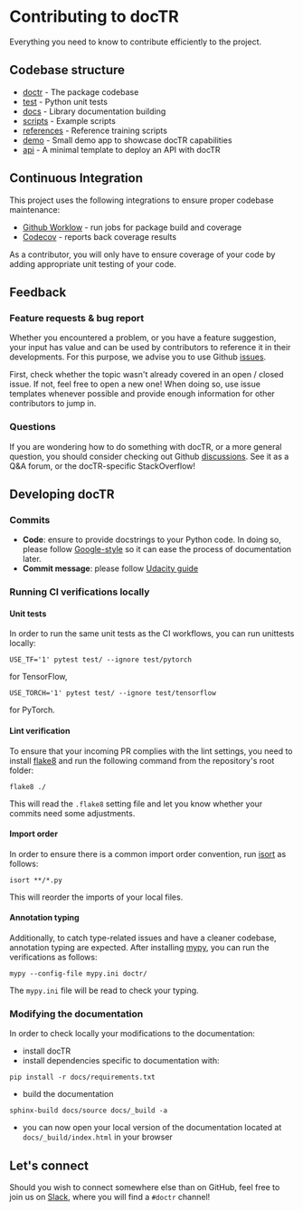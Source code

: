 # Contributing to docTR

Everything you need to know to contribute efficiently to the project.



## Codebase structure

- [doctr](https://github.com/mindee/doctr/blob/main/doctr) - The package codebase
- [test](https://github.com/mindee/doctr/blob/main/test) - Python unit tests
- [docs](https://github.com/mindee/doctr/blob/main/docs) - Library documentation building
- [scripts](https://github.com/mindee/doctr/blob/main/scripts) - Example scripts
- [references](https://github.com/mindee/doctr/blob/main/references) - Reference training scripts
- [demo](https://github.com/mindee/doctr/blob/main/demo) - Small demo app to showcase docTR capabilities 
- [api](https://github.com/mindee/doctr/blob/main/api) - A minimal template to deploy an API with docTR


## Continuous Integration

This project uses the following integrations to ensure proper codebase maintenance:

- [Github Worklow](https://help.github.com/en/actions/configuring-and-managing-workflows/configuring-a-workflow) - run jobs for package build and coverage
- [Codecov](https://codecov.io/) - reports back coverage results

As a contributor, you will only have to ensure coverage of your code by adding appropriate unit testing of your code.



## Feedback

### Feature requests & bug report

Whether you encountered a problem, or you have a feature suggestion, your input has value and can be used by contributors to reference it in their developments. For this purpose, we advise you to use Github [issues](https://github.com/mindee/doctr/issues). 

First, check whether the topic wasn't already covered in an open / closed issue. If not, feel free to open a new one! When doing so, use issue templates whenever possible and provide enough information for other contributors to jump in.

### Questions

If you are wondering how to do something with docTR, or a more general question, you should consider checking out Github [discussions](https://github.com/mindee/doctr/discussions). See it as a Q&A forum, or the docTR-specific StackOverflow!


## Developing docTR


### Commits

- **Code**: ensure to provide docstrings to your Python code. In doing so, please follow [Google-style](https://sphinxcontrib-napoleon.readthedocs.io/en/latest/example_google.html) so it can ease the process of documentation later.
- **Commit message**: please follow [Udacity guide](http://udacity.github.io/git-styleguide/)

### Running CI verifications locally

#### Unit tests

In order to run the same unit tests as the CI workflows, you can run unittests locally:

```shell
USE_TF='1' pytest test/ --ignore test/pytorch
```
for TensorFlow,

```shell
USE_TORCH='1' pytest test/ --ignore test/tensorflow
```

for PyTorch.


#### Lint verification

To ensure that your incoming PR complies with the lint settings, you need to install [flake8](https://flake8.pycqa.org/en/latest/) and run the following command from the repository's root folder:

```shell
flake8 ./
```
This will read the `.flake8` setting file and let you know whether your commits need some adjustments.

#### Import order

In order to ensure there is a common import order convention, run [isort](https://github.com/PyCQA/isort) as follows:

```shell
isort **/*.py
```
This will reorder the imports of your local files.

#### Annotation typing

Additionally, to catch type-related issues and have a cleaner codebase, annotation typing are expected. After installing [mypy](https://github.com/python/mypy), you can run the verifications as follows:

```shell
mypy --config-file mypy.ini doctr/
```
The `mypy.ini` file will be read to check your typing.


### Modifying the documentation

In order to check locally your modifications to the documentation:
- install docTR
- install dependencies specific to documentation with:
```shell
pip install -r docs/requirements.txt
```
- build the documentation
```shell
sphinx-build docs/source docs/_build -a
```
- you can now open your local version of the documentation located at `docs/_build/index.html` in your browser


## Let's connect

Should you wish to connect somewhere else than on GitHub, feel free to join us on [Slack](https://join.slack.com/t/mindee-community/shared_invite/zt-uzgmljfl-MotFVfH~IdEZxjp~0zldww), where you will find a `#doctr` channel!
